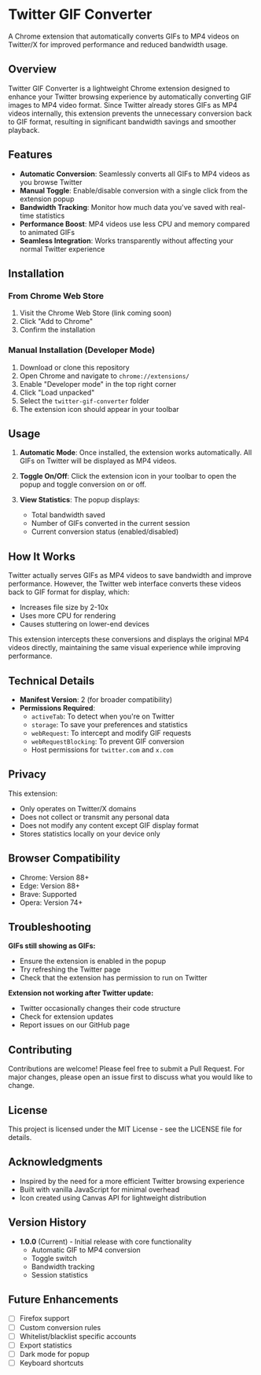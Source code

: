 # Twitter GIF Converter

A Chrome extension that automatically converts GIFs to MP4 videos on Twitter/X for improved performance and reduced bandwidth usage.

## Overview

Twitter GIF Converter is a lightweight Chrome extension designed to enhance your Twitter browsing experience by automatically converting GIF images to MP4 video format. Since Twitter already stores GIFs as MP4 videos internally, this extension prevents the unnecessary conversion back to GIF format, resulting in significant bandwidth savings and smoother playback.

## Features

- **Automatic Conversion**: Seamlessly converts all GIFs to MP4 videos as you browse Twitter
- **Manual Toggle**: Enable/disable conversion with a single click from the extension popup
- **Bandwidth Tracking**: Monitor how much data you've saved with real-time statistics
- **Performance Boost**: MP4 videos use less CPU and memory compared to animated GIFs
- **Seamless Integration**: Works transparently without affecting your normal Twitter experience

## Installation

### From Chrome Web Store
1. Visit the Chrome Web Store (link coming soon)
2. Click "Add to Chrome"
3. Confirm the installation

### Manual Installation (Developer Mode)
1. Download or clone this repository
2. Open Chrome and navigate to `chrome://extensions/`
3. Enable "Developer mode" in the top right corner
4. Click "Load unpacked"
5. Select the `twitter-gif-converter` folder
6. The extension icon should appear in your toolbar

## Usage

1. **Automatic Mode**: Once installed, the extension works automatically. All GIFs on Twitter will be displayed as MP4 videos.

2. **Toggle On/Off**: Click the extension icon in your toolbar to open the popup and toggle conversion on or off.

3. **View Statistics**: The popup displays:
   - Total bandwidth saved
   - Number of GIFs converted in the current session
   - Current conversion status (enabled/disabled)

## How It Works

Twitter actually serves GIFs as MP4 videos to save bandwidth and improve performance. However, the Twitter web interface converts these videos back to GIF format for display, which:
- Increases file size by 2-10x
- Uses more CPU for rendering
- Causes stuttering on lower-end devices

This extension intercepts these conversions and displays the original MP4 videos directly, maintaining the same visual experience while improving performance.

## Technical Details

- **Manifest Version**: 2 (for broader compatibility)
- **Permissions Required**:
  - `activeTab`: To detect when you're on Twitter
  - `storage`: To save your preferences and statistics
  - `webRequest`: To intercept and modify GIF requests
  - `webRequestBlocking`: To prevent GIF conversion
  - Host permissions for `twitter.com` and `x.com`

## Privacy

This extension:
- Only operates on Twitter/X domains
- Does not collect or transmit any personal data
- Does not modify any content except GIF display format
- Stores statistics locally on your device only

## Browser Compatibility

- Chrome: Version 88+
- Edge: Version 88+
- Brave: Supported
- Opera: Version 74+

## Troubleshooting

**GIFs still showing as GIFs:**
- Ensure the extension is enabled in the popup
- Try refreshing the Twitter page
- Check that the extension has permission to run on Twitter

**Extension not working after Twitter update:**
- Twitter occasionally changes their code structure
- Check for extension updates
- Report issues on our GitHub page

## Contributing

Contributions are welcome! Please feel free to submit a Pull Request. For major changes, please open an issue first to discuss what you would like to change.

## License

This project is licensed under the MIT License - see the LICENSE file for details.

## Acknowledgments

- Inspired by the need for a more efficient Twitter browsing experience
- Built with vanilla JavaScript for minimal overhead
- Icon created using Canvas API for lightweight distribution

## Version History

- **1.0.0** (Current) - Initial release with core functionality
  - Automatic GIF to MP4 conversion
  - Toggle switch
  - Bandwidth tracking
  - Session statistics

## Future Enhancements

- [ ] Firefox support
- [ ] Custom conversion rules
- [ ] Whitelist/blacklist specific accounts
- [ ] Export statistics
- [ ] Dark mode for popup
- [ ] Keyboard shortcuts